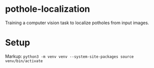 # pothole-localization
Training a computer vision task to localize potholes from input images.

# Setup

Markup: `python3 -m venv venv --system-site-packages
	source venv/bin/activate`
